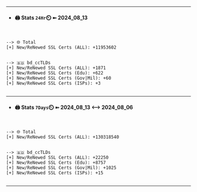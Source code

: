 

---
- #### 🖨️ **Stats** `24Hr`⏲️ ➼ 2024_08_13
```console


--> 🌐 Total
[+] New/ReNewed SSL Certs (ALL): +11953602


--> 🇧🇩 bd_ccTLDs
[+] New/ReNewed SSL Certs (ALL): +1871
[+] New/ReNewed SSL Certs (Edu): +622
[+] New/ReNewed SSL Certs (Gov|Mil): +60
[+] New/ReNewed SSL Certs (ISPs): +3


```

---
- #### 🖨️ **Stats** `7Days`⏲️ ➼ 2024_08_13 <--> 2024_08_06
```console


--> 🌐 Total
[+] New/ReNewed SSL Certs (ALL): +130318540


--> 🇧🇩 bd_ccTLDs
[+] New/ReNewed SSL Certs (ALL): +22250
[+] New/ReNewed SSL Certs (Edu): +8757
[+] New/ReNewed SSL Certs (Gov|Mil): +1025
[+] New/ReNewed SSL Certs (ISPs): +15


```

---

